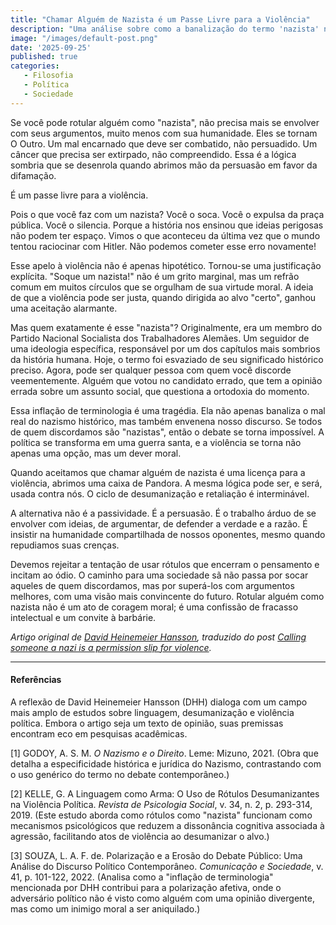 ```yaml
---
title: "Chamar Alguém de Nazista é um Passe Livre para a Violência"
description: "Uma análise sobre como a banalização do termo 'nazista' no discurso político moderno serve como uma justificativa para a desumanização e a violência contra opositores."
image: "/images/default-post.png"
date: '2025-09-25'
published: true
categories:
   - Filosofia
   - Política
   - Sociedade
---
```


Se você pode rotular alguém como "nazista", não precisa mais se envolver com seus argumentos, muito menos com sua humanidade. Eles se tornam O Outro. Um mal encarnado que deve ser combatido, não persuadido. Um câncer que precisa ser extirpado, não compreendido. Essa é a lógica sombria que se desenrola quando abrimos mão da persuasão em favor da difamação.

É um passe livre para a violência.

Pois o que você faz com um nazista? Você o soca. Você o expulsa da praça pública. Você o silencia. Porque a história nos ensinou que ideias perigosas não podem ter espaço. Vimos o que aconteceu da última vez que o mundo tentou raciocinar com Hitler. Não podemos cometer esse erro novamente!

Esse apelo à violência não é apenas hipotético. Tornou-se uma justificação explícita. "Soque um nazista!" não é um grito marginal, mas um refrão comum em muitos círculos que se orgulham de sua virtude moral. A ideia de que a violência pode ser justa, quando dirigida ao alvo "certo", ganhou uma aceitação alarmante.

Mas quem exatamente é esse "nazista"? Originalmente, era um membro do Partido Nacional Socialista dos Trabalhadores Alemães. Um seguidor de uma ideologia específica, responsável por um dos capítulos mais sombrios da história humana. Hoje, o termo foi esvaziado de seu significado histórico preciso. Agora, pode ser qualquer pessoa com quem você discorde veementemente. Alguém que votou no candidato errado, que tem a opinião errada sobre um assunto social, que questiona a ortodoxia do momento.

Essa inflação de terminologia é uma tragédia. Ela não apenas banaliza o mal real do nazismo histórico, mas também envenena nosso discurso. Se todos de quem discordamos são "nazistas", então o debate se torna impossível. A política se transforma em uma guerra santa, e a violência se torna não apenas uma opção, mas um dever moral.

Quando aceitamos que chamar alguém de nazista é uma licença para a violência, abrimos uma caixa de Pandora. A mesma lógica pode ser, e será, usada contra nós. O ciclo de desumanização e retaliação é interminável.

A alternativa não é a passividade. É a persuasão. É o trabalho árduo de se envolver com ideias, de argumentar, de defender a verdade e a razão. É insistir na humanidade compartilhada de nossos oponentes, mesmo quando repudiamos suas crenças.

Devemos rejeitar a tentação de usar rótulos que encerram o pensamento e incitam ao ódio. O caminho para uma sociedade sã não passa por socar aqueles de quem discordamos, mas por superá-los com argumentos melhores, com uma visão mais convincente do futuro. Rotular alguém como nazista não é um ato de coragem moral; é uma confissão de fracasso intelectual e um convite à barbárie.

*Artigo original de [David Heinemeier Hansson](https://world.hey.com/dhh), traduzido do post [Calling someone a nazi is a permission slip for violence](https://world.hey.com/dhh/calling-someone-a-nazi-is-a-permission-slip-for-violence-4bfbbb82).*

---

#### Referências

A reflexão de David Heinemeier Hansson (DHH) dialoga com um campo mais amplo de estudos sobre linguagem, desumanização e violência política. Embora o artigo seja um texto de opinião, suas premissas encontram eco em pesquisas acadêmicas.

<a id="ref1"></a>[1] GODOY, A. S. M. *O Nazismo e o Direito*. Leme: Mizuno, 2021.
(Obra que detalha a especificidade histórica e jurídica do Nazismo, contrastando com o uso genérico do termo no debate contemporâneo.)

<a id="ref2"></a>[2] KELLE, G. A Linguagem como Arma: O Uso de Rótulos Desumanizantes na Violência Política. *Revista de Psicologia Social*, v. 34, n. 2, p. 293-314, 2019.
(Este estudo aborda como rótulos como "nazista" funcionam como mecanismos psicológicos que reduzem a dissonância cognitiva associada à agressão, facilitando atos de violência ao desumanizar o alvo.)

<a id="ref3"></a>[3] SOUZA, L. A. F. de. Polarização e a Erosão do Debate Público: Uma Análise do Discurso Político Contemporâneo. *Comunicação e Sociedade*, v. 41, p. 101-122, 2022.
(Analisa como a "inflação de terminologia" mencionada por DHH contribui para a polarização afetiva, onde o adversário político não é visto como alguém com uma opinião divergente, mas como um inimigo moral a ser aniquilado.)